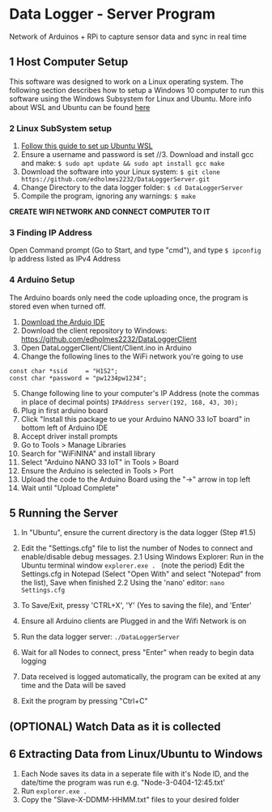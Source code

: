 # Data Logger - Server Program
Network of Arduinos + RPi to capture sensor data and sync in real time

## 1 Host Computer Setup
This software was designed to work on a Linux operating system. The following section describes how to setup a Windows 10 computer to run this software using the Windows Subsystem for Linux and Ubuntu. More info about WSL and Ubuntu can be found [here](https://wiki.ubuntu.com/WSL)

### 2 Linux SubSystem setup
1. [Follow this guide to set up Ubuntu WSL](https://ubuntu.com/wsl)
2. Ensure a username and password is set
//3. Download and install gcc and make:
`$ sudo apt update && sudo apt install gcc make`
4. Download the software into your Linux system:
`$ git clone https://github.com/edholmes2232/DataLoggerServer.git`
5. Change Directory to the data logger folder:
`$ cd DataLoggerServer`
6. Compile the program, ignoring any warnings:
`$ make` 

**__CREATE WIFI NETWORK AND CONNECT COMPUTER TO IT__**

### 3 Finding IP Address
Open Command prompt (Go to Start, and type "cmd"), and type `$ ipconfig`
Ip address listed as IPv4 Address

### 4 Arduino Setup
The Arduino boards only need the code uploading once, the program is stored even when turned off.

1. [Download the Arduio IDE](https://www.arduino.cc/en/main/software) 
3. Download the client repository to Windows: https://github.com/edholmes2232/DataLoggerClient
3. Open DataLoggerClient/Client/Client.ino in Arduino
4. Change the following lines to the WiFi network you're going to use 
```
const char *ssid     = "H1S2";
const char *password = "pw1234pw1234";
```
5. Change following line to your computer's IP Address (note the commas in place of decimal points)
`IPAddress server(192, 168, 43, 30);`
6. Plug in first arduino board
7. Click "Install this package to ue your Arduino NANO 33 IoT board" in bottom left of Arduino IDE
8. Accept driver install prompts 
9. Go to Tools > Manage Libraries
10. Search for "WiFiNINA" and install library
11. Select "Arduino NANO 33 IoT" in Tools > Board
12. Ensure the Arduino is selected in Tools > Port
13. Upload the code to the Arduino Board using the "->" arrow in top left
14. Wait until "Upload Complete" 
 
## 5 Running the Server
1. In "Ubuntu", ensure the current directory is the data logger (Step #1.5)

2. Edit the "Settings.cfg" file to list the number of Nodes to connect and enable/disable debug messages.
2.1 Using Windows Explorer:
Run in the Ubuntu terminal window `explorer.exe . ` (note the period)
Edit the Settings.cfg in Notepad (Select "Open With" and select "Notepad" from the list), Save when finished
2.2 Using the 'nano' editor:
`nano Settings.cfg`
3. To Save/Exit, pressy 'CTRL+X', 'Y' (Yes to saving the file), and 'Enter'
4. Ensure all Arduino clients are Plugged in and the Wifi Network is on
5. Run the data logger server:
`./DataLoggerServer`
6. Wait for all Nodes to connect, press "Enter" when ready to begin data logging
7. Data received is logged automatically, the program can be exited at any time and the Data will be saved
8. Exit the program by pressing "Ctrl+C"

## (OPTIONAL) Watch Data as it is collected

## 6 Extracting Data from Linux/Ubuntu to Windows
1. Each Node saves its data in a seperate file with it's Node ID, and the date/time the program was run e.g. "Node-3-0404-12:45.txt'
2. Run `explorer.exe . `
3. Copy the "Slave-X-DDMM-HHMM.txt" files to your desired folder







